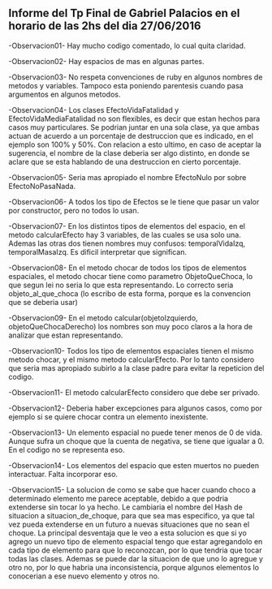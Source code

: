 Informe del Tp Final de Gabriel Palacios en el horario de las 2hs del dia 27/06/2016
-------------------------------------------------------------------------------------

-Observacion01- Hay mucho codigo comentado, lo cual quita claridad.

-Observacion02- Hay espacios de mas en algunas partes.

-Observacion03- No respeta convenciones de ruby en algunos nombres de metodos y variables. Tampoco esta poniendo parentesis cuando pasa argumentos en algunos metodos. 

-Observacion04- Los clases EfectoVidaFatalidad y EfectoVidaMediaFatalidad no son flexibles, es decir que estan hechos para casos muy particulares. 
Se podrian juntar en una sola clase, ya que ambas actuan de acuerdo a un porcentaje de destruccion que es indicado, en el ejemplo son 100% y 50%. 
Con relacion a esto ultimo, en caso de aceptar la sugerencia, el nombre de la clase deberia ser algo distinto, en donde se aclare que se esta
hablando de una destruccion en cierto porcentaje.

-Observacion05- Seria mas apropiado el nombre EfectoNulo por sobre EfectoNoPasaNada.

-Observacion06- A todos los tipo de Efectos se le tiene que pasar un valor por constructor, pero no todos lo usan.

-Observacion07- En los distintos tipos de elementos del espacio, en el metodo calcularEfecto hay 3 variables, de las cuales se usa solo una. 
Ademas las otras dos tienen nombres muy confusos: temporalVidaIzq, temporalMasaIzq. Es dificil interpretar que significan.

-Observacion08- En el metodo chocar de todos los tipos de elementos espaciales, el metodo chocar tiene como parametro ObjetoQueChoca, 
lo que segun lei no seria lo que esta representando. Lo correcto seria objeto_al_que_choca (lo escribo de esta forma, porque es la convencion 
que se deberia usar)  

-Observacion09- En el metodo calcular(objetoIzquierdo, objetoQueChocaDerecho) los nombres son muy poco claros a la hora de analizar que estan representando.

-Observacion10- Todos los tipo de elementos espaciales tienen el mismo metodo chocar, y el mismo metodo calcularEfecto. Por lo tanto considero que seria mas 
apropiado subirlo a la clase padre para evitar la repeticion del codigo.

-Observacion11- El metodo calcularEfecto considero que debe ser privado.

-Observacion12- Deberia haber excepciones para algunos casos, como por ejemplo si se quiere chocar contra un elemento inexistente.

-Observacion13- Un elemento espacial no puede tener menos de 0 de vida. Aunque sufra un choque que la cuenta de negativa, se tiene que igualar a 0. 
En el codigo no se representa eso.

-Observacion14- Los elementos del espacio que esten muertos no pueden interactuar. Falta incorporar eso.

-Observacion15- La solucion de como se sabe que hacer cuando choco a determinado elemento me parece aceptable, debido a que podria extenderse sin tocar lo ya hecho.
Le cambiaria el nombre del Hash de situacion a situacion_de_choque, para que sea mas especifico, ya que tal vez pueda extenderse en un futuro a 
nuevas situaciones que no sean el choque.
La principal desventaja que le veo a esta solucion es que si yo agrego un nuevo tipo de elemento espacial tengo que estar agregandolo en 
cada tipo de elemento para que lo reconozcan, por lo que tendria que tocar todas las clases. Ademas se puede dar la situacion de que uno lo
agregue y otro no, por lo que habria una inconsistencia, porque algunos elementos lo conocerian a ese nuevo elemento y otros no.

